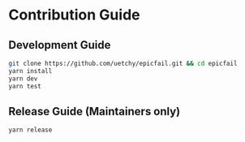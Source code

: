 # Contribution Guide

## Development Guide

```bash
git clone https://github.com/uetchy/epicfail.git && cd epicfail
yarn install
yarn dev
yarn test
```

## Release Guide (Maintainers only)

```bash
yarn release
```
